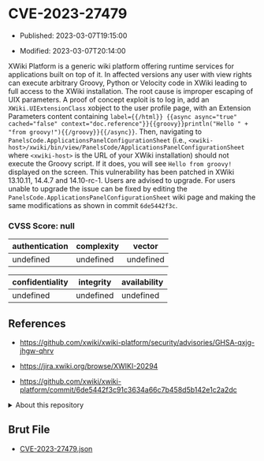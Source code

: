 # CVE-2023-27479

- Published: 2023-03-07T19:15:00

- Modified: 2023-03-07T20:14:00

XWiki Platform is a generic wiki platform offering runtime services for applications built on top of it. In affected versions any user with view rights can execute arbitrary Groovy, Python or Velocity code in XWiki leading to full access to the XWiki installation. The root cause is improper escaping of UIX parameters. A proof of concept exploit is to log in, add an `XWiki.UIExtensionClass` xobject to the user profile page, with an Extension Parameters content containing `label={{/html}} {{async async="true" cached="false" context="doc.reference"}}{{groovy}}println("Hello " + "from groovy!"){{/groovy}}{{/async}}`. Then, navigating to `PanelsCode.ApplicationsPanelConfigurationSheet` (i.e., `<xwiki-host>/xwiki/bin/view/PanelsCode/ApplicationsPanelConfigurationSheet` where `<xwiki-host>` is the URL of your XWiki installation) should not execute the Groovy script. If it does, you will see `Hello from groovy!` displayed on the screen. This vulnerability has been patched in XWiki 13.10.11, 14.4.7 and 14.10-rc-1. Users are advised to upgrade. For users unable to upgrade the issue can be fixed by editing the `PanelsCode.ApplicationsPanelConfigurationSheet` wiki page and making the same modifications as shown in commit `6de5442f3c`.

### CVSS Score: **null**

| authentication | complexity | vector |
| --- | --- | --- |
| undefined | undefined | undefined |

| confidentiality | integrity | availability |
| --- | --- | --- |
| undefined | undefined | undefined |

## References

* https://github.com/xwiki/xwiki-platform/security/advisories/GHSA-qxjg-jhgw-qhrv

* https://jira.xwiki.org/browse/XWIKI-20294

* https://github.com/xwiki/xwiki-platform/commit/6de5442f3c91c3634a66c7b458d5b142e1c2a2dc

<details>
<summary>About this repository</summary> 

  This repository is part of the project [Live Hack CVE](https://github.com/Live-Hack-CVE). Main website can be found [www.live-hack.org](https://www.live-hack.org) 
  
  Made by [Sn0wAlice](https://github.com/Sn0wAlice) for the people that care about security and need to have a feed of the latest CVEs. Hope you enjoy it, don't forget to star the repo and follow me on [Twitter](https://twitter.com/Sn0wAlice) and [Github](https://github.com/Sn0wAlice). And that is my [personnal website](https://www.alice-snow.me/)

  - [Home Page](https://github.com/Live-Hack-CVE)
  - [Framework](https://github.com/Live-Hack-CVE/cve-framework)
  - [CVE database](https://github.com/Live-Hack-CVE/full_database)
  - [Changelog](https://github.com/Live-Hack-CVE/Changelog)
</details>

## Brut File

* [CVE-2023-27479.json](https://raw.githubusercontent.com/Live-Hack-CVE/full_database/main/cves/2023/CVE-2023-27479.json)

